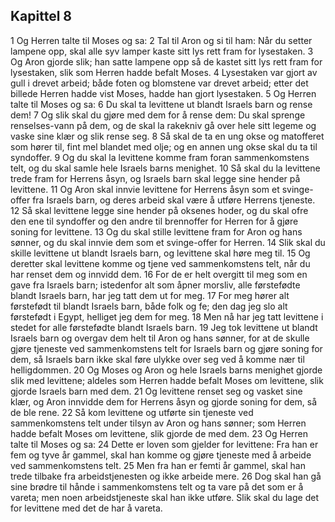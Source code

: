 ## Kapittel 8

1 Og Herren talte til Moses og sa:
2 Tal til Aron og si til ham: Når du setter lampene opp, skal alle syv lamper kaste sitt lys rett fram for lysestaken.
3 Og Aron gjorde slik; han satte lampene opp så de kastet sitt lys rett fram for lysestaken, slik som Herren hadde befalt Moses.
4 Lysestaken var gjort av gull i drevet arbeid; både foten og blomstene var drevet arbeid; etter det billede Herren hadde vist Moses, hadde han gjort lysestaken.
5 Og Herren talte til Moses og sa:
6 Du skal ta levittene ut blandt Israels barn og rense dem!
7 Og slik skal du gjøre med dem for å rense dem: Du skal sprenge renselses-vann på dem, og de skal la rakekniv gå over hele sitt legeme og vaske sine klær og slik rense seg.
8 Så skal de ta en ung okse og matofferet som hører til, fint mel blandet med olje; og en annen ung okse skal du ta til syndoffer.
9 Og du skal la levittene komme fram foran sammenkomstens telt, og du skal samle hele Israels barns menighet.
10 Så skal du la levittene trede fram for Herrens åsyn, og Israels barn skal legge sine hender på levittene.
11 Og Aron skal innvie levittene for Herrens åsyn som et svinge-offer fra Israels barn, og deres arbeid skal være å utføre Herrens tjeneste.
12 Så skal levittene legge sine hender på oksenes hoder, og du skal ofre den ene til syndoffer og den andre til brennoffer for Herren for å gjøre soning for levittene.
13 Og du skal stille levittene fram for Aron og hans sønner, og du skal innvie dem som et svinge-offer for Herren.
14 Slik skal du skille levittene ut blandt Israels barn, og levittene skal høre meg til.
15 Og deretter skal levittene komme og tjene ved sammenkomstens telt, når du har renset dem og innvidd dem.
16 For de er helt overgitt til meg som en gave fra Israels barn; istedenfor alt som åpner morsliv, alle førstefødte blandt Israels barn, har jeg tatt dem ut for meg.
17 For meg hører alt førstefødt til blandt Israels barn, både folk og fe; den dag jeg slo alt førstefødt i Egypt, helliget jeg dem for meg.
18 Men nå har jeg tatt levittene i stedet for alle førstefødte blandt Israels barn.
19 Jeg tok levittene ut blandt Israels barn og overgav dem helt til Aron og hans sønner, for at de skulle gjøre tjeneste ved sammenkomstens telt for Israels barn og gjøre soning for dem, så Israels barn ikke skal føre ulykke over seg ved å komme nær til helligdommen.
20 Og Moses og Aron og hele Israels barns menighet gjorde slik med levittene; aldeles som Herren hadde befalt Moses om levittene, slik gjorde Israels barn med dem.
21 Og levittene renset seg og vasket sine klær, og Aron innvidde dem for Herrens åsyn og gjorde soning for dem, så de ble rene.
22 Så kom levittene og utførte sin tjeneste ved sammenkomstens telt under tilsyn av Aron og hans sønner; som Herren hadde befalt Moses om levittene, slik gjorde de med dem.
23 Og Herren talte til Moses og sa:
24 Dette er loven som gjelder for levittene: Fra han er fem og tyve år gammel, skal han komme og gjøre tjeneste med å arbeide ved sammenkomstens telt.
25 Men fra han er femti år gammel, skal han trede tilbake fra arbeidstjenesten og ikke arbeide mere.
26 Dog skal han gå sine brødre til hånde i sammenkomstens telt og ta vare på det som er å vareta; men noen arbeidstjeneste skal han ikke utføre. Slik skal du lage det for levittene med det de har å vareta.
